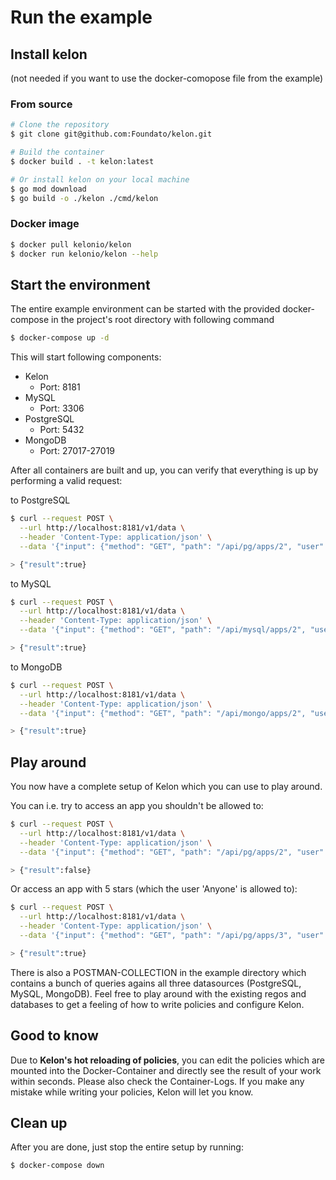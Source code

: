 # Run the example

## Install kelon 

(not needed if you want to use the docker-comopose file from the example)

### From source

```bash
# Clone the repository
$ git clone git@github.com:Foundato/kelon.git

# Build the container
$ docker build . -t kelon:latest

# Or install kelon on your local machine
$ go mod download
$ go build -o ./kelon ./cmd/kelon
```

### Docker image

```bash
$ docker pull kelonio/kelon
$ docker run kelonio/kelon --help
```

## Start the environment

The entire example environment can be started with the provided docker-compose in the project's root directory with following command

```bash
$ docker-compose up -d
```

This will start following components:

* Kelon
    * Port: 8181
* MySQL
    * Port: 3306
* PostgreSQL
    * Port: 5432
* MongoDB
    * Port: 27017-27019

After all containers are built and up, you can verify that everything is up by performing a valid request:

to PostgreSQL
```bash
$ curl --request POST \
  --url http://localhost:8181/v1/data \
  --header 'Content-Type: application/json' \
  --data '{"input": {"method": "GET", "path": "/api/pg/apps/2", "user": "Arnold"}}'

> {"result":true}
```

to MySQL
```bash
$ curl --request POST \
  --url http://localhost:8181/v1/data \
  --header 'Content-Type: application/json' \
  --data '{"input": {"method": "GET", "path": "/api/mysql/apps/2", "user": "Arnold"}}'

> {"result":true}
```

to MongoDB
```bash
$ curl --request POST \
  --url http://localhost:8181/v1/data \
  --header 'Content-Type: application/json' \
  --data '{"input": {"method": "GET", "path": "/api/mongo/apps/2", "user": "Arnold"}}'

> {"result":true}
```

## Play around

You now have a complete setup of Kelon which you can use to play around.

You can i.e. try to access an app you shouldn't be allowed to:
```bash
$ curl --request POST \
  --url http://localhost:8181/v1/data \
  --header 'Content-Type: application/json' \
  --data '{"input": {"method": "GET", "path": "/api/pg/apps/2", "user": "Anyone"}}'

> {"result":false}
```

Or access an app with 5 stars (which the user 'Anyone' is allowed to):
```bash
$ curl --request POST \
  --url http://localhost:8181/v1/data \
  --header 'Content-Type: application/json' \
  --data '{"input": {"method": "GET", "path": "/api/pg/apps/3", "user": "Anyone"}}'

> {"result":true}
```

There is also a POSTMAN-COLLECTION in the example directory which contains a bunch of queries agains all three datasources (PostgreSQL, MySQL, MongoDB).
Feel free to play around with the existing regos and databases to get a feeling of how to write policies and configure Kelon.

## Good to know

Due to **Kelon's hot reloading of policies**, you can edit the policies which are mounted into the Docker-Container and directly see the result of your work within seconds. Please also check the Container-Logs. If you make any mistake while writing your policies, Kelon will let you know.

## Clean up

After you are done, just stop the entire setup by running:

```bash
$ docker-compose down
```